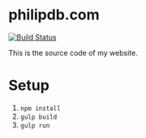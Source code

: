 # philipdb.com

[![Build Status](https://travis-ci.org/PhiliPdB/philipdb.com.svg?branch=master)](https://travis-ci.org/PhiliPdB/philipdb.com)

This is the source code of my website.

# Setup
1. `npm install`
2. `gulp build`
3. `gulp run`
